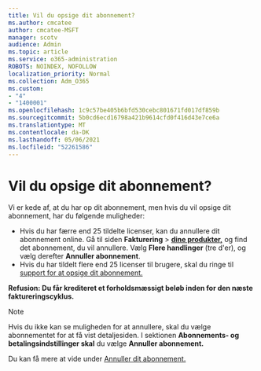 ```yaml
---
title: Vil du opsige dit abonnement?
ms.author: cmcatee
author: cmcatee-MSFT
manager: scotv
audience: Admin
ms.topic: article
ms.service: o365-administration
ROBOTS: NOINDEX, NOFOLLOW
localization_priority: Normal
ms.collection: Adm_O365
ms.custom:
- "4"
- "1400001"
ms.openlocfilehash: 1c9c57be405b6bfd530cebc801671fd017df859b
ms.sourcegitcommit: 5b0cd6ecd16798a421b9614cfd0f416d43e7ce6a
ms.translationtype: MT
ms.contentlocale: da-DK
ms.lasthandoff: 05/06/2021
ms.locfileid: "52261586"
---
```

# <a name="canceling-your-subscription"></a>Vil du opsige dit abonnement?

Vi er kede af, at du har op dit abonnement, men hvis du vil opsige dit abonnement, har du følgende muligheder:
  
- Hvis du har færre end 25 tildelte licenser, kan du annullere dit abonnement online. Gå til siden **Fakturering** \> **[dine produkter,](https://go.microsoft.com/fwlink/p/?linkid=842054)** og find det abonnement, du vil annullere. Vælg **Flere handlinger** (tre d'er), og vælg derefter **Annuller abonnement**.
- Hvis du har tildelt flere end 25 licenser til brugere, skal du ringe til [support for at opsige dit abonnement.](/microsoft-365/admin/contact-support-for-business-products?view=o365-worldwide)
  
**Refusion: Du får krediteret et forholdsmæssigt beløb inden for den næste faktureringscyklus.**

> [!NOTE]
> Hvis du ikke kan se muligheden for at annullere, skal du vælge abonnementet for at få vist detaljesiden. I sektionen **Abonnements- og betalingsindstillinger skal** du vælge **Annuller abonnement.**

Du kan få mere at vide under [Annuller dit abonnement.](https://docs.microsoft.com/microsoft-365/commerce/subscriptions/cancel-your-subscription)

